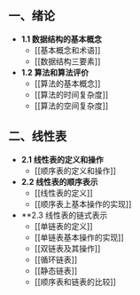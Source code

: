 ## 一、绪论

- **1.1 数据结构的基本概念**
	- [[基本概念和术语]]
	- [[数据结构三要素]]
- **1.2 算法和算法评价**
	- [[算法的基本概念]]
	- [[算法的时间复杂度]]
	- [[算法的空间复杂度]]

## 二、线性表

- **2.1 线性表的定义和操作**
	- [[顺序表的定义和操作]]
- **2.2 线性表的顺序表示**
	- [[线性表的定义]]
	- [[顺序表上基本操作的实现]]
- **2.3 线性表的链式表示
	- [[单链表的定义]]
	- [[单链表基本操作的实现]]
	- [[双链表及其操作]]
	- [[循环链表]]
	- [[静态链表]]
	- [[顺序表和链表的比较]]
